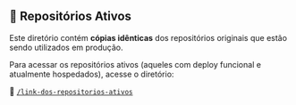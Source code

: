 ## 📁 Repositórios Ativos

Este diretório contém **cópias idênticas** dos repositórios originais que estão sendo utilizados em produção.

Para acessar os repositórios ativos (aqueles com deploy funcional e atualmente hospedados), acesse o diretório:

🔗 [`/link-dos-repositorios-ativos`](./link-dos-repositorios-ativos)
